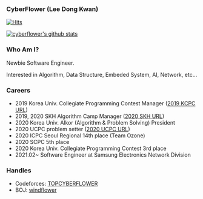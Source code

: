 ### CyberFlower (Lee Dong Kwan)

[![Hits](https://hits.seeyoufarm.com/api/count/incr/badge.svg?url=https%3A%2F%2Fgithub.com%2Fcyberflower&count_bg=%2379C83D&title_bg=%23555555&icon=&icon_color=%23E7E7E7&title=hits&edge_flat=false)](https://hits.seeyoufarm.com)

[![cyberflower's github stats](https://github-readme-stats.vercel.app/api?username=cyberflower&show_icons=true)](https://github-readme-stats.vercel.app/api?username=cyberflower)

### Who Am I?

Newbie Software Engineer.

Interested in Algorithm, Data Structure, Embeded System, AI, Network, etc...

### Careers

- 2019 Korea Univ. Collegiate Programming Contest Manager ([2019 KCPC URL](http://codeforces.com/group/YxujPqBpFr/blog))
- 2019, 2020 SKH Algorithm Camp Manager ([2020 SKH URL](http://codeforces.com/group/q4aFsZ9De9/blog))
- 2020 Korea Univ. Alkor (Algorithm & Problem Solving) President
- 2020 UCPC problem setter ([2020 UCPC URL](https://www.acmicpc.net/category/detail/2272))
&nbsp;
&nbsp;
- 2020 ICPC Seoul Regional 14th place (Team Ozone)
- 2020 SCPC 5th place
- 2020 Korea Univ. Collegiate Programming Contest 3rd place
&nbsp;
&nbsp;
- 2021.02~ Software Engineer at Samsung Electronics Network Division

### Handles

- Codeforces: [TOPCYBERFLOWER](https://codeforces.com/profile/TOPCYBERFLOWER)
- BOJ: [windflower](https://www.acmicpc.net/user/windflower)

<!--
**CyberFlower/CyberFlower** is a ✨ _special_ ✨ repository because its `README.md` (this file) appears on your GitHub profile.

Here are some ideas to get you started:

- 🔭 I’m currently working on ...
- 🌱 I’m currently learning ...
- 👯 I’m looking to collaborate on ...
- 🤔 I’m looking for help with ...
- 💬 Ask me about ...
- 📫 How to reach me: ...
- 😄 Pronouns: ...
- ⚡ Fun fact: ...
-->
